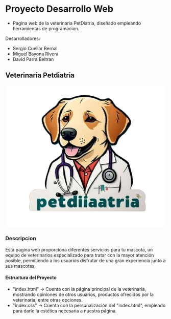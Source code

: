 # Proyecto Desarrollo Web
- Pagina web de la veterinaria PetDiatria, diseñado empleando herramientas de programacion.
  
Desarrolladores: 
- Sergio Cuellar Bernal
- Miguel Bayona Rivera
- David Parra Beltran


## Veterinaria Petdiatria
![Logo Petdiatria](./images/LogoPetdiatria.png)



### Descripcion
Esta pagina web proporciona diferentes servicios para tu mascota, un equipo de veterinarios especializado para tratar con la mayor atención posible, permitiendo a los usuarios disfrutar de una gran experiencia junto a sus mascotas.

#### Estructura del Proyecto
- "index.html" -> Cuenta con la página principal de la veterinaria, mostrando opiniones de otros usuarios, productos ofrecidos por la veterinaria, entre otras opciones.
- "index.css" -> Cuenta con la personalización del "index.html", empleado para darle la estética necesaria a nuestra página.
